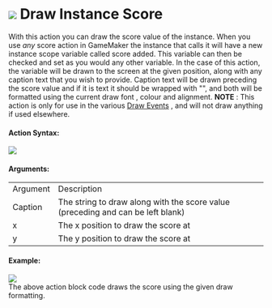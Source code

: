 #  ![](https://gms.magecorn.com/Manual/assets/Images/Scripting_Reference/Drag_And_Drop/Reference/Drawing/i_Drawing_Draw_Instance_Score.png) Draw Instance Score

With this action you can draw the score value of the instance. When you
use *any* score action in GameMaker the instance that calls it will have
a new instance scope variable called score added. This variable can then
be checked and set as you would any other variable. In the case of this
action, the variable will be drawn to the screen at the given position,
along with any caption text that you wish to provide. Caption text will
be drawn preceding the score value and if it is text it should be
wrapped with "", and both will be formatted using the current draw font
, colour and alignment. **NOTE** : This action is only for use in the
various [Draw
Events](../../../The_Asset_Editors/Object_Properties/Draw_Events) ,
and will not draw anything if used elsewhere.

#### Action Syntax:

  
![](https://gms.magecorn.com/Manual/assets/Images/Scripting_Reference/Drag_And_Drop/Reference/Drawing/a_Drawing_Draw_Instance_Score.png)  

#### Arguments:

|          |                                                                                 |
|----------|---------------------------------------------------------------------------------|
| Argument | Description                                                                     |
| Caption  | The string to draw along with the score value (preceding and can be left blank) |
| x        | The x position to draw the score at                                             |
| y        | The y position to draw the score at                                             |

#### Example:

  
![](https://gms.magecorn.com/Manual/assets/Images/Scripting_Reference/Drag_And_Drop/Reference/Drawing/e_Drawing_Draw_Instance_Score.png)  
The above action block code draws the score using the given draw
formatting.
